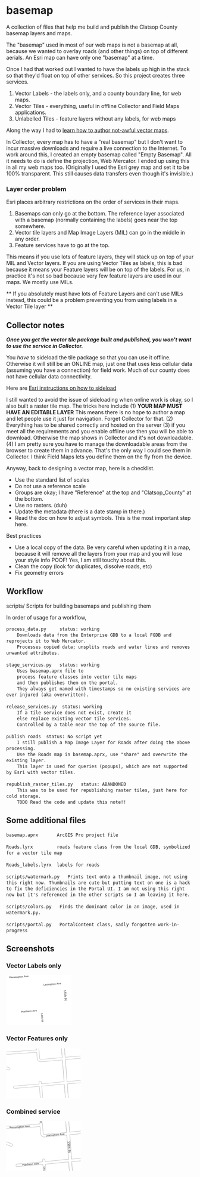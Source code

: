 # basemap

A collection of files that help me build and publish the Clatsop County basemap layers and maps.

The "basemap" used in most of our web maps is not a basemap at all, because we wanted
to overlay roads (and other things) on top of different aerials. An Esri map can
have only one "basemap" at a time. 

Once I had that worked out I wanted to have the labels up high in the stack so that
they'd float on top of other services. So this project creates three services.

1. Vector Labels - the labels only, and a county boundary line, for web maps.
2. Vector Tiles - everything, useful in offline Collector and Field Maps applications.
3. Unlabelled Tiles - feature layers without any labels, for web maps

Along the way I had to 
[learn how to author not-awful vector maps](https://pro.arcgis.com/en/pro-app/latest/help/mapping/map-authoring/author-a-map-for-vector-tile-creation.htm).

In Collector, every map has to have a "real basemap" but I don't want to incur massive
downloads and require a live connection to the Internet.
To work around this, I created an empty basemap called "Empty Basemap". 
All it needs to do is define the projection, Web Mercator. I ended up using this in all my web maps too.
(Originally I used the Esri grey map and set it to be 100% transparent. This still causes
data transfers even though it's invisible.)

### Layer order problem

Esri places arbitrary restrictions on the order of services in their maps.

1. Basemaps can only go at the bottom. The reference layer associated with a basemap (normally containing the labels) goes near the top somewhere.
2. Vector tile layers and Map Image Layers (MIL) can go in the middle in any order.
3. Feature services have to go at the top.

This means if you use lots of feature layers, they will stack up on top of your MIL and Vector layers. 
If you are using Vector Tiles as labels, this is bad because it means your Feature layers will be on top of the labels.
For us, in practice it's not so bad because very few feature layers are used in our maps. We mostly use MILs.

** If you absolutely must have lots of Feature Layers and can't use MILs instead, this could be a problem preventing you from using labels in a Vector Tile layer **

## Collector notes

___Once you get the vector tile package built and published, you won't want to use the service in Collector.___

You _have_ to sideload the tile package so that you can use it offline. Otherwise it will still be
an ONLINE map, just one that uses less cellular data (assuming you have a connection) for field work.
Much of our county does not have cellular data connectivity.

Here are 
[Esri instructions on how to sideload](https://www.esri.com/arcgis-blog/products/collector/field-mobility/speed-up-offline-collector-deployments-using-sideloaded-basemaps/)

I still wanted to avoid the issue of sideloading when online work is okay, so I also built a raster tile map. The tricks here include 
(1) __YOUR MAP MUST HAVE AN EDITABLE LAYER__ This means there is no hope to author a map and let people use it just for navigation. Forget Collector for that. 
(2) Everything has to be shared correctly and hosted on the server 
(3) if you meet all the requirements and you enable offline use then you will be able to download. Otherwise the map shows in Collector and it's not downloadable. 
(4) I am pretty sure you have to manage the downloadable areas from the browser to create them in advance. That's the only way I could see them in Collector. I think Field Maps lets you define them on the fly from the device.

Anyway, back to designing a vector map, here is a checklist.

* Use the standard list of scales
* Do not use a reference scale
* Groups are okay; I have "Reference" at the top and "Clatsop_County" at the bottom.
* Use no rasters. (duh)
* Update the metadata (there is a date stamp in there.)
* Read the doc on how to adjust symbols. This is the most important step here.

Best practices

* Use a local copy of the data. Be very careful when updating it in a map, because it will remove all the layers from your map and you will lose your style info POOF! Yes, I am still touchy about this.
* Clean the copy (look for duplicates, dissolve roads, etc)
* Fix geometry errors

## Workflow

scripts/        Scripts for building basemaps and publishing them

In order of usage for a workflow,

    process_data.py     status: working
        Downloads data from the Enterprise GDB to a local FGDB and reprojects it to Web Mercator.
        Processes copied data; unsplits roads and water lines and removes unwanted attributes.

    stage_services.py   status: working
        Uses basemap.aprx file to 
        process feature classes into vector tile maps 
        and then publishes them on the portal.
        They always get named with timestamps so no existing services are ever injured (aka overwritten).

    release_services.py  status: working
        If a tile service does not exist, create it
        else replace existing vector tile services.
        Controlled by a table near the top of the source file.

    publish roads  status: No script yet
        I still publish a Map Image Layer for Roads after doing the above processing. 
        Use the Roads map in basemap.aprx, use "share" and overwrite the existing layer.
        This layer is used for queries (popups), which are not supported by Esri with vector tiles.

    republish_raster_tiles.py   status: ABANDONED
        This was to be used for republishing raster tiles, just here for cold storage.
        TODO Read the code and update this note!!


## Some additional files

    basemap.aprx       ArcGIS Pro project file

    Roads.lyrx         roads feature class from the local GDB, symbolized for a vector tile map

    Roads_labels.lyrx  labels for roads

    scripts/watermark.py   Prints text onto a thumbnail image, not using this right now. Thumbnails are cute but putting text on one is a hack to fix the deficiencies in the Portal UI. I am not using this right now but it's referenced in the other scripts so I am leaving it here. 

    scripts/colors.py   Finds the dominant color in an image, used in watermark.py.

    scripts/portal.py   PortalContent class, sadly forgotten work-in-progress 

## Screenshots

### Vector Labels only
![Vector labels](assets/vector_reference.PNG)

### Vector Features only
![Vectors unlabeled](assets/vector_unlabeled.PNG)

### Combined service
![Vectors](assets/vector.PNG)
